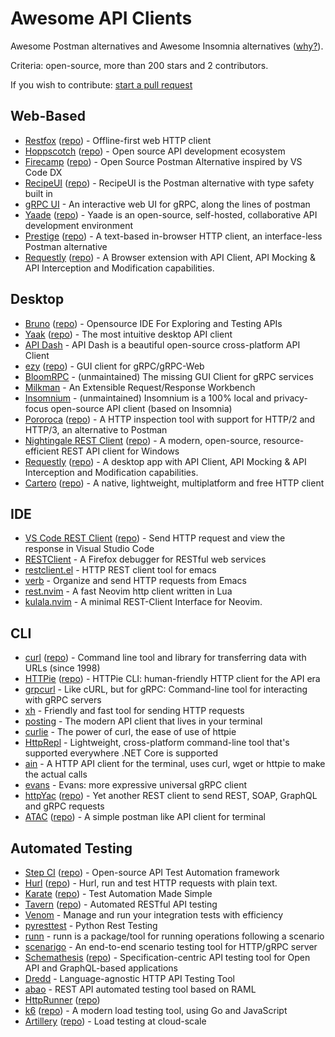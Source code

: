 # Awesome API Clients

Awesome Postman alternatives and Awesome Insomnia alternatives ([why?](https://www.reddit.com/r/webdev/comments/16twfkr/kong_pulls_a_postman_causing_exodus_from_insomnia/)).

Criteria: open-source, more than 200 stars and 2 contributors.

If you wish to contribute: [start a pull request](https://github.com/stepci/awesome-api-clients/pulls)

## Web-Based

- [Restfox](https://restfox.dev) ([repo](https://github.com/flawiddsouza/Restfox)) - Offline-first web HTTP client
- [Hoppscotch](https://hoppscotch.io) ([repo](https://github.com/hoppscotch/hoppscotch)) - Open source API development ecosystem
- [Firecamp](https://firecamp.io) ([repo](https://github.com/firecamp-dev/firecamp)) - Open Source Postman Alternative inspired by VS Code DX
- [RecipeUI](https://recipeui.com) ([repo](https://github.com/RecipeUI/RecipeUI)) - RecipeUI is the Postman alternative with type safety built in
- [gRPC UI](https://github.com/fullstorydev/grpcui) - An interactive web UI for gRPC, along the lines of postman
- [Yaade](https://docs.yaade.io) ([repo](https://github.com/EsperoTech/yaade)) - Yaade is an open-source, self-hosted, collaborative API development environment
- [Prestige](https://prestige.dev) ([repo](https://github.com/sharat87/prestige)) - A text-based in-browser HTTP client, an interface-less Postman alternative
- [Requestly](https://requestly.com) ([repo](https://github.com/requestly/requestly)) - A Browser extension with API Client, API Mocking & API Interception and Modification capabilities.

## Desktop

- [Bruno](https://usebruno.com) ([repo](https://github.com/usebruno/bruno)) - Opensource IDE For Exploring and Testing APIs
- [Yaak](https://yaak.app) ([repo](https://github.com/yaakapp/app)) - The most intuitive desktop API client
- [API Dash](https://github.com/foss42/apidash) - API Dash is a beautiful open-source cross-platform API Client
- [ezy](https://www.getezy.dev) ([repo](https://github.com/getezy/ezy)) - GUI client for gRPC/gRPC-Web
- [BloomRPC](https://github.com/bloomrpc/bloomrpc) - (unmaintained) The missing GUI Client for gRPC services
- [Milkman](https://github.com/warmuuh/milkman) - An Extensible Request/Response Workbench
- [Insomnium](https://github.com/ArchGPT/insomnium) - (unmaintained) Insomnium is a 100% local and privacy-focus open-source API client (based on Insomnia)
- [Pororoca](https://pororoca.io) ([repo](https://github.com/alexandrehtrb/Pororoca)) - A HTTP inspection tool with support for HTTP/2 and HTTP/3, an alternative to Postman
- [Nightingale REST Client](https://nightingale.rest/) ([repo](https://github.com/jenius-apps/nightingale-rest-api-client)) - A modern, open-source, resource-efficient REST API client for Windows
- [Requestly](https://requestly.com) ([repo](https://github.com/requestly/requestly)) - A desktop app with API Client, API Mocking & API Interception and Modification capabilities.
- [Cartero](https://cartero.danirod.es/) ([repo](https://github.com/danirod/cartero)) - A native, lightweight, multiplatform and free HTTP client

## IDE

- [VS Code REST Client](https://marketplace.visualstudio.com/items?itemName=humao.rest-client) ([repo](https://github.com/Huachao/vscode-restclient)) - Send HTTP request and view the response in Visual Studio Code
- [RESTClient](https://addons.mozilla.org/en-US/firefox/addon/restclient/) - A Firefox debugger for RESTful web services
- [restclient.el](https://github.com/pashky/restclient.el) - HTTP REST client tool for emacs
- [verb](https://github.com/federicotdn/verb) - Organize and send HTTP requests from Emacs
- [rest.nvim](https://github.com/rest-nvim/rest.nvim) - A fast Neovim http client written in Lua
- [kulala.nvim](https://github.com/mistweaverco/kulala.nvim) - A minimal REST-Client Interface for Neovim.

## CLI

- [curl](https://curl.se) ([repo](https://github.com/curl/curl)) - Command line tool and library for transferring data with URLs (since 1998)
- [HTTPie](https://httpie.io/cli) ([repo](https://github.com/httpie/cli)) - HTTPie CLI: human-friendly HTTP client for the API era
- [grpcurl](https://github.com/fullstorydev/grpcurl) - Like cURL, but for gRPC: Command-line tool for interacting with gRPC servers
- [xh](https://github.com/ducaale/xh) - Friendly and fast tool for sending HTTP requests
- [posting](https://github.com/darrenburns/posting) - The modern API client that lives in your terminal
- [curlie](https://github.com/rs/curlie) - The power of curl, the ease of use of httpie
- [HttpRepl](https://github.com/dotnet/HttpRepl) - Lightweight, cross-platform command-line tool that's supported everywhere .NET Core is supported
- [ain](https://github.com/jonaslu/ain) - A HTTP API client for the terminal, uses curl, wget or httpie to make the actual calls
- [evans](https://github.com/ktr0731/evans) - Evans: more expressive universal gRPC client
- [httpYac](https://httpyac.github.io/) ([repo](https://github.com/anweber/httpyac)) - Yet another REST client to send REST, SOAP, GraphQL and gRPC requests
- [ATAC](https://atac.julien-cpsn.com/) ([repo](https://github.com/Julien-cpsn/ATAC)) - A simple postman like API client for terminal

## Automated Testing

- [Step CI](https://stepci.com) ([repo](https://github.com/stepci/stepci)) - Open-source API Test Automation framework
- [Hurl](https://hurl.dev) ([repo](https://github.com/Orange-OpenSource/hurl)) - Hurl, run and test HTTP requests with plain text.
- [Karate](https://karatelabs.github.io/karate/) ([repo](https://github.com/karatelabs/karate)) - Test Automation Made Simple
- [Tavern](https://taverntesting.github.io) ([repo](https://github.com/taverntesting/tavern)) - Automated RESTful API testing
- [Venom](https://github.com/ovh/venom) - Manage and run your integration tests with efficiency
- [pyresttest](https://github.com/svanoort/pyresttest) - Python Rest Testing
- [runn](https://github.com/k1LoW/runn) - runn is a package/tool for running operations following a scenario
- [scenarigo](https://github.com/zoncoen/scenarigo) - An end-to-end scenario testing tool for HTTP/gRPC server
- [Schemathesis](https://schemathesis.readthedocs.io/) ([repo](https://github.com/schemathesis/schemathesis)) - Specification-centric API testing tool for Open API and GraphQL-based applications
- [Dredd](https://github.com/apiaryio/dredd) - Language-agnostic HTTP API Testing Tool
- [abao](https://github.com/cybertk/abao) - REST API automated testing tool based on RAML
- [HttpRunner](https://httprunner.com/httprunner/) ([repo](https://github.com/httprunner/httprunner))
- [k6](https://k6.io) ([repo](https://github.com/grafana/k6)) - A modern load testing tool, using Go and JavaScript
- [Artillery](https://artillery.io) ([repo](https://github.com/artilleryio/artillery)) - Load testing at cloud-scale
